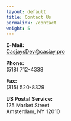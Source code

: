 ```yaml
---
layout: default
title: Contact Us
permalink: /contact
weight: 5
---
```

**E-Mail:**  
[CasjaysDev@casjay.pro](mailto:CasjaysDev@casjay.pro)  
  
**Phone:**  
(518) 712-4338  
  
**Fax:**  
(315) 520-8329  
  
**US Postal Service:**  
125 Market Street  
Amsterdam, NY 12010  
  
  